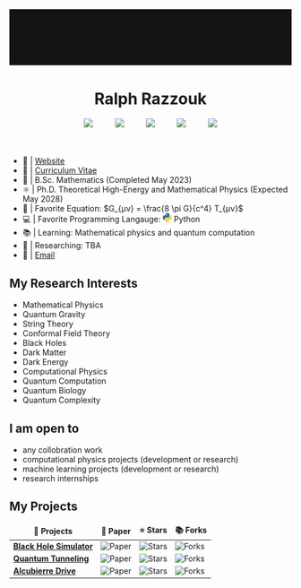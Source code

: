 <!-- RESOURCES:
- https://github.com/durgeshsamariya/awesome-github-profile-readme-templates/blob/master/templates/MarikIshtar007.md
- https://github.com/kautukkundan/Awesome-Profile-README-templates/blob/master/tabular/Delta456.md
- https://github.com/lowlighter/metrics
- https://github.com/anuraghazra/github-readme-stats
- https://github.com/abhisheknaiidu/awesome-github-profile-readme
- https://github.com/thmsgbrt/thmsgbrt/blob/master/README.md
- https://github.com/rzashakeri/beautify-github-profile
- https://github.com/rzashakeri/rzashakeri/blob/main/README.md
- https://github.com/yoshi389111/github-profile-3d-contrib
- https://github.com/lowlighter/metrics -->

<a href="https://github.com/ralphrazzouk" align=center>
  <img src="/src/img/Rsquared.gif" alt="Razz">
</a>


<h1 align=center>Ralph Razzouk</h1>

<!-- <div align=center>
	<a href="https://instagram.com/rlphrazz">
		<img alt="Instagram" width="28px" src="/src/icons/socials/instagram.png"/>
	</a>
	<a href="https://youtube.com/@Razzouk">
		<img alt="YouTube" width="28px" src="/src/icons/socials/youtube.png" />
	</a>
	<a href="https://twitter.com/rlphrazz">
		<img alt="Twitter" width="28px" src="/src/icons/socials/twitter.png"/>
	</a>
	<a href="https://www.linkedin.com/in/ralphrazzouk/">
		<img alt="LinkedIn" width="28px" src="/src/icons/socials/linkedin.png"/>
	</a>
	<a href="https://t.me/RalphRazzouk">
		<img alt="Telegram" width="28px" src="/src/icons/socials/telegram.png"/>
	</a>
</div> -->



<div align=center>
	<a href="https://www.instagram.com/rlphrazz/"><img src="https://img.shields.io/badge/Instagram-%23E4405F.svg?style=for-the-badge&logo=Instagram&logoColor=white"></a>
	&nbsp;&nbsp;&nbsp;&nbsp;&nbsp;&nbsp;&nbsp;&nbsp;
	<a href="https://www.youtube.com/@Razzouk"><img src="https://img.shields.io/badge/YouTube-FF0000?style=for-the-badge&logo=youtube&logoColor=white"></a>
	&nbsp;&nbsp;&nbsp;&nbsp;&nbsp;&nbsp;&nbsp;&nbsp;
	<a href="https://www.twitter.com/rlphrazz/"><img src="https://img.shields.io/badge/Twitter-%231DA1F2.svg?style=for-the-badge&logo=Twitter&logoColor=white"></a>
	&nbsp;&nbsp;&nbsp;&nbsp;&nbsp;&nbsp;&nbsp;&nbsp;
	<a href="https://www.linkedin.com/in/ralphrazzouk/"><img src="https://img.shields.io/badge/Linkedin-%231DA1F2.svg?style=for-the-badge&logo=Linkedin&logoColor=white"></a>
	&nbsp;&nbsp;&nbsp;&nbsp;&nbsp;&nbsp;&nbsp;&nbsp;
	<a href="https://t.me/RalphRazzouk/"><img src="https://img.shields.io/badge/telegram-2CA5E0?style=for-the-badge&logo=telegram&logoColor=white"></a>
</div>




<br />
<br />

- 📄 | [Website](https://ralphrazzouk.com)
- 📜 | [Curriculum Vitae](https://drive.google.com/file/u/1/d/1gf7bQlFoabm6QLsqSVjmx9bmzOFSoTwC/view?usp=share_link)
- 🏫 | B.Sc. Mathematics (Completed May 2023)
- ⚛️ | Ph.D. Theoretical High-Energy and Mathematical Physics (Expected May 2028)
- 📜 | Favorite Equation: $G_{μν} = \frac{8 \pi G}{c^4} T_{μν}$
- 💻 | Favorite Programming Langauge: <img src="/src/icons/python2.png" alt="Python" width="16px"/> Python
- 📚 | Learning: Mathematical physics and quantum computation
- 🔭 | Researching: TBA
- 📩 | [Email](rlphrazz@gmail.com)



<h2>My Research Interests</h2>

- Mathematical Physics
- Quantum Gravity
- String Theory
- Conformal Field Theory
- Black Holes
- Dark Matter
- Dark Energy
- Computational Physics
- Quantum Computation
- Quantum Biology
- Quantum Complexity



<h2>I am open to</h2>

- any collobration work
- computational physics projects (development or research)
- machine learning projects (development or research)
- research internships



<h2>My Projects</h2>
<table>
  <thead align="center">
    <tr border: none;>
      <td><b>🎁 Projects</b></td>
      <td><b>📃 Paper</b></td>
      <td><b>⭐ Stars</b></td>
      <td><b>📚 Forks</b></td>
    </tr>
  </thead>
  
  <tbody>
    <tr>
      <td><a href="https://github.com/ralphrazzouk/blackhole-simulator"><b>Black Hole Simulator</b></a></td>
      <td><img alt="Paper" src="https://img.shields.io/github/stars/ralphrazzouk/blackhole-simulator?style=flat-square&labelColor=343b41"/></td>
      <td><img alt="Stars" src="https://img.shields.io/github/stars/ralphrazzouk/blackhole-simulator?style=flat-square&labelColor=343b41"/></td>
      <td><img alt="Forks" src="https://img.shields.io/github/forks/ralphrazzouk/blackhole-simulator?style=flat-square&labelColor=343b41"/></td>
    </tr>
	  <tr>
      <td><a href="https://github.com/ralphrazzouk/quantumtunneling-simulator"><b>Quantum Tunneling</b></a></td>
      <td><img alt="Paper" src="https://img.shields.io/github/stars/ralphrazzouk/quantumtunneling-simulator?style=flat-square&labelColor=343b41"/></td>
      <td><img alt="Stars" src="https://img.shields.io/github/stars/ralphrazzouk/quantumtunneling-simulator?style=flat-square&labelColor=343b41"/></td>
      <td><img alt="Forks" src="https://img.shields.io/github/forks/ralphrazzouk/quantumtunneling-simulator?style=flat-square&labelColor=343b41"/></td>
    </tr>
    <tr>
      <td><a href="https://github.com/ralphrazzouk/alcubierredrive-simulator"><b>Alcubierre Drive</b></a></td>
      <td><img alt="Paper" src="https://img.shields.io/github/stars/ralphrazzouk/alcubierredrive-simulator?style=flat-square&labelColor=343b41"/></td>
      <td><img alt="Stars" src="https://img.shields.io/github/stars/ralphrazzouk/alcubierredrive-simulator?style=flat-square&labelColor=343b41"/></td>
      <td><img alt="Forks" src="https://img.shields.io/github/forks/ralphrazzouk/alcubierredrive-simulator?style=flat-square&labelColor=343b41"/></td>
    </tr>
  </tbody>
</table>
